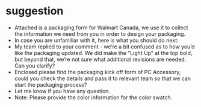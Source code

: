 # suggestion
- Attached is a packaging form for Walmart Canada, we use it to collect the information we need from you in order to design 
your packaging.
- In case you are unfamiliar with it, here is what you should do next:
- My team replied to your comment - we’re a bit confused as to how you’d like the packaging updated. We did make the “Light Up”
at the top bold, but beyond that, we’re not sure what additional revisions are needed. Can you clarify?
- Enclosed please find the packaging kick off form of PC Accessory, could you check the details and pass it to relevant team
so that we can start the packaging process?
- Let me know if you have any question.
- Note: Please provide the color information for the color swatch.
